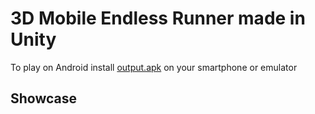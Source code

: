 # 3D Mobile Endless Runner made in Unity

To play on Android install [output.apk](builds/output.apk) on your smartphone or emulator

## Showcase
